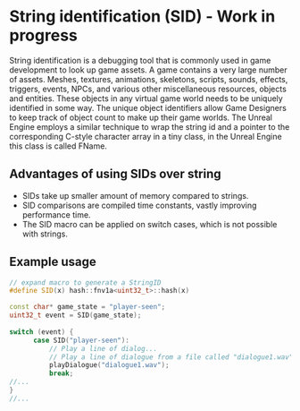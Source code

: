 # String identification (SID) - Work in progress 
String identification is a debugging tool that is commonly used in game development to look up game assets. A game contains a very large number of assets. Meshes, textures, animations, skeletons, scripts, sounds, effects, triggers, events, NPCs, and various other miscellaneous resources, objects and entities. These objects in any virtual game world needs to be uniquely identified in some way. The unique object identifiers allow Game Designers to keep track of object count to make up their game worlds. The Unreal Engine employs a similar technique  to wrap the string id and a pointer to the corresponding C-style character array in a tiny class, in the Unreal Engine this class is called FName.



## Advantages of using SIDs over string
* SIDs take up smaller amount of memory compared to strings.
* SID comparisons are compiled time constants, vastly improving performance time.  
* The SID macro can be applied on switch cases, which is not possible with strings.


## Example usage

```cpp
// expand macro to generate a StringID
#define SID(x) hash::fnv1a<uint32_t>::hash(x)

const char* game_state = "player-seen";
uint32_t event = SID(game_state);
    
switch (event) {
      case SID("player-seen"):
          // Play a line of dialog...
          // Play a line of dialogue from a file called "dialogue1.wav"
          playDialogue("dialogue1.wav");
          break;
//...
}
//...
    
``` 




